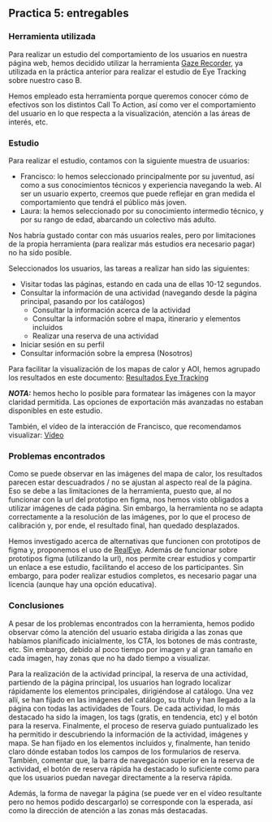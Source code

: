 ## Practica 5: entregables 

### Herramienta utilizada
Para realizar un estudio del comportamiento de los usuarios en nuestra página web, hemos decidido utilizar la herramienta [Gaze Recorder](https://gazerecorder.com/), ya utilizada en la práctica anterior para realizar el estudio de Eye Tracking sobre nuestro caso B.

Hemos empleado esta herramienta porque queremos conocer cómo de efectivos son los distintos Call To Action, así como ver el comportamiento del usuario en lo que respecta a la visualización, atención a las áreas de interés, etc. 

### Estudio
Para realizar el estudio, contamos con la siguiente muestra de usuarios:
- Francisco: lo hemos seleccionado principalmente por su juventud, así como a sus conocimientos técnicos y experiencia navegando la web. Al ser un usuario experto, creemos que puede reflejar en gran medida el comportamiento que tendrá el público más joven. 
- Laura: la hemos seleccionado por su conocimiento intermedio técnico, y por su rango de edad, abarcando un colectivo más adulto. 

Nos habría gustado contar con más usuarios reales, pero por limitaciones de la propia herramienta (para realizar más estudios era necesario pagar) no ha sido posible.

Seleccionados los usuarios, las tareas a realizar han sido las siguientes:
- Visitar todas las páginas, estando en cada una de ellas 10-12 segundos.
- Consultar la información de una actividad (navegando desde la página principal, pasando por los catálogos)
  - Consultar la información acerca de la actividad
  - Consultar la información sobre el mapa, itinerario y elementos incluidos 
  - Realizar una reserva de una actividad
- Iniciar sesión en su perfil
- Consultar información sobre la empresa (Nosotros)

Para facilitar la visualización de los mapas de calor y AOI, hemos agrupado los resultados en este documento:
[Resultados Eye Tracking](./EyeTracking.pdf)

***NOTA:*** hemos hecho lo posible para formatear las imágenes con la mayor claridad permitida. Las opciones de exportación más avanzadas no estaban disponibles en este estudio.

También, el vídeo de la interacción de Francisco, que recomendamos visualizar:
[Vídeo](https://app.gazerecorder.com/Study/Player/?Watch=20230608_06402305ca608c-7fba-4143-b7a6-1748d010e55b)


### Problemas encontrados
Como se puede observar en las imágenes del mapa de calor, los resultados parecen estar descuadrados / no se ajustan al aspecto real de la página. Eso se debe a las limitaciones de la herramienta, puesto que, al no funcionar con la url del prototipo en figma, nos hemos visto obligados a utilizar imágenes de cada página. Sin embargo, la herramienta no se adapta correctamente a la resolución de las imágenes, por lo que el proceso de calibración y, por ende, el resultado final, han quedado desplazados.

Hemos investigado acerca de alternativas que funcionen con prototipos de figma y, proponemos el uso de [RealEye](https://www.realeye.io/es/). Además de funcionar sobre prototipos figma (utilizando la url), nos permite crear estudios y compartir un enlace a ese estudio, facilitando el acceso de los participantes. Sin embargo, para poder realizar estudios completos, es necesario pagar una licencia (aunque hay una opción educativa).

### Conclusiones
A pesar de los problemas encontrados con la herramienta, hemos podido observar cómo la atención del usuario estaba dirigida a las zonas que habíamos planificado inicialmente, los CTA, los botones de más contraste, etc. Sin embargo, debido al poco tiempo por imagen y al gran tamaño en cada imagen, hay zonas que no ha dado tiempo a visualizar.

Para la realización de la actividad principal, la reserva de una actividad, partiendo de la página principal, los usuarios han logrado localizar rápidamente los elementos principales, dirigiéndose al catálogo. Una vez allí, se han fijado en las imágenes del catálogo, su título y han llegado a la página con todas las actividades de Tours. De cada actividad, lo más destacado ha sido la imagen, los tags (gratis, en tendencia, etc) y el botón para la reserva.
Finalmente, el proceso de reserva guiado puntualizado les ha permitido ir descubriendo la información de la actividad, imágenes y mapa. Se han fijado en los elementos incluidos y, finalmente, han tenido claro dónde estaban todos los campos de los formularios de reserva.
También, comentar que, la barra de navegación superior en la reserva de actividad, el botón de reserva rápida ha destacado lo suficiente como para que los usuarios puedan navegar directamente a la reserva rápida.

Además, la forma de navegar la página (se puede ver en el vídeo resultante pero no hemos podido descargarlo) se corresponde con la esperada, así como la dirección de atención a las zonas más destacadas.

